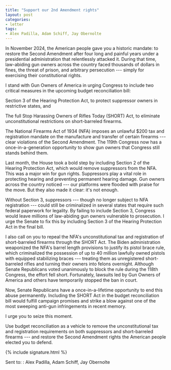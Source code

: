 ```yaml
---
title: "Support our 2nd Amendment rights"
layout: post
categories:
- letter
tags:
- Alex Padilla, Adam Schiff, Jay Obernolte
---
```


In November 2024, the American people gave you a historic mandate: to restore the Second Amendment after four long and painful years under a presidential administration that relentlessly attacked it. During that time, law-abiding gun owners across the country faced thousands of dollars in fines, the threat of prison, and arbitrary persecution --- simply for exercising their constitutional rights.

I stand with Gun Owners of America in urging Congress to include two critical measures in the upcoming budget reconciliation bill:

Section 3 of the Hearing Protection Act, to protect suppressor owners in restrictive states, and

The full Stop Harassing Owners of Rifles Today (SHORT) Act, to eliminate unconstitutional restrictions on short-barreled firearms.

The National Firearms Act of 1934 (NFA) imposes an unlawful $200 tax and registration mandate on the manufacture and transfer of certain firearms --- clear violations of the Second Amendment. The 119th Congress now has a once-in-a-generation opportunity to show gun owners that Congress still stands behind them.

Last month, the House took a bold step by including Section 2 of the Hearing Protection Act, which would remove suppressors from the NFA. This was a major win for gun rights. Suppressors play a vital role in protecting hearing and preventing permanent hearing damage. Gun owners across the country noticed --- our platforms were flooded with praise for the move. But they also made it clear: it's not enough.

Without Section 3, suppressors --- though no longer subject to NFA registration --- could still be criminalized in several states that require such federal paperwork for legality. By failing to include Section 3, Congress would leave millions of law-abiding gun owners vulnerable to prosecution. I urge the Senate to fix this by including Section 3 of the Hearing Protection Act in the final bill.

I also call on you to repeal the NFA's unconstitutional tax and registration of short-barreled firearms through the SHORT Act. The Biden administration weaponized the NFA's barrel length provisions to justify its pistol brace rule, which criminalized the possession of up to 40 million lawfully owned pistols with equipped stabilizing braces --- treating them as unregistered short-barreled rifles and turning their owners into felons overnight. Although Senate Republicans voted unanimously to block the rule during the 118th Congress, the effort fell short. Fortunately, lawsuits led by Gun Owners of America and others have temporarily stopped the ban in court.

Now, Senate Republicans have a once-in-a-lifetime opportunity to end this abuse permanently. Including the SHORT Act in the budget reconciliation bill would fulfill campaign promises and strike a blow against one of the most sweeping anti-gun infringements in recent memory.

I urge you to seize this moment.

Use budget reconciliation as a vehicle to remove the unconstitutional tax and registration requirements on both suppressors and short-barreled firearms --- and restore the Second Amendment rights the American people elected you to defend.

{% include signature.html %}

Sent to:
: Alex Padilla, Adam Schiff, Jay Obernolte
